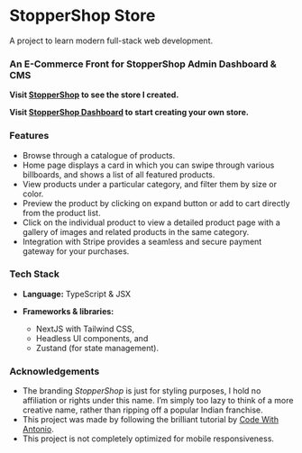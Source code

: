 # StopperShop Store

A project to learn modern full-stack web development.

### An E-Commerce Front for StopperShop Admin Dashboard & CMS

**Visit [StopperShop](https://stoppershop-store.vercel.app) to see the store I created.**

**Visit [StopperShop Dashboard](https://stoppershop-dashboard.vercel.app) to start creating your own store.**

### Features

-   Browse through a catalogue of products.
-   Home page displays a card in which you can swipe through various billboards, and shows a list of all featured products.
-   View products under a particular category, and filter them by size or color.
-   Preview the product by clicking on expand button or add to cart directly from the product list.
-   Click on the individual product to view a detailed product page with a gallery of images and related products in the same category.
-   Integration with Stripe provides a seamless and secure payment gateway for your purchases.

### Tech Stack

-   **Language:** TypeScript & JSX

-   **Frameworks & libraries:**

    -   NextJS with Tailwind CSS,
    -   Headless UI components, and
    -   Zustand (for state management).

### Acknowledgements

-   The branding _StopperShop_ is just for styling purposes, I hold no affiliation or rights under this name. I’m simply too lazy to think of a more creative name, rather than ripping off a popular Indian franchise.
-   This project was made by following the brilliant tutorial by [Code With Antonio](https://www.youtube.com/watch?v=5miHyP6lExg).
-   This project is not completely optimized for mobile responsiveness.
